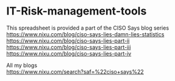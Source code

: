 # IT-Risk-management-tools
This spreadsheet is provided a part of the CISO Says blog series <br>
https://www.nixu.com/blog/ciso-says-lies-damn-lies-statistics <br>
https://www.nixu.com/blog/ciso-says-lies-part-ii <br>
https://www.nixu.com/blog/ciso-says-lies-part-iii <br>
https://www.nixu.com/blog/ciso-says-lies-part-iv <br>

All my blogs <br>
https://www.nixu.com/search?saf=%22ciso+says%22
